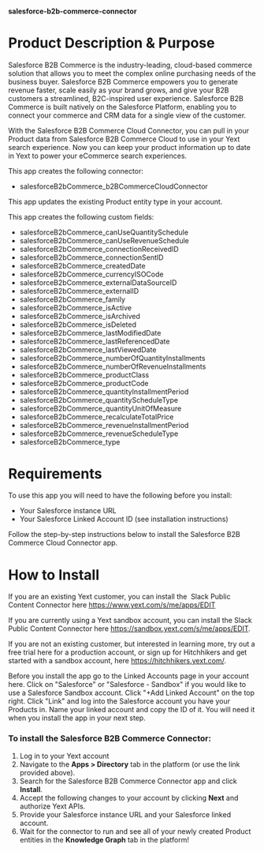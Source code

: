 #### salesforce-b2b-commerce-connector

# Product Description & Purpose

Salesforce B2B Commerce is the industry-leading, cloud-based commerce solution that allows you to meet the complex online purchasing needs of the business buyer. Salesforce B2B Commerce empowers you to generate revenue faster, scale easily as your brand grows, and give your B2B customers a streamlined, B2C-inspired user experience. Salesforce B2B Commerce is built natively on the Salesforce Platform, enabling you to connect your commerce and CRM data for a single view of the customer.

With the Salesforce B2B Commerce Cloud Connector, you can pull in your Product data from Salesforce B2B Commerce Cloud to use in your Yext search experience. Now you can keep your product information up to date in Yext to power your eCommerce search experiences.

This app creates the following connector:	

- salesforceB2bCommerce\_b2BCommerceCloudConnector

This app updates the existing Product entity type in your account.

This app creates the following custom fields:

- salesforceB2bCommerce\_canUseQuantitySchedule
- salesforceB2bCommerce\_canUseRevenueSchedule
- salesforceB2bCommerce\_connectionReceivedID
- salesforceB2bCommerce\_connectionSentID
- salesforceB2bCommerce\_createdDate
- salesforceB2bCommerce\_currencyISOCode
- salesforceB2bCommerce\_externalDataSourceID
- salesforceB2bCommerce\_externalID
- salesforceB2bCommerce\_family
- salesforceB2bCommerce\_isActive
- salesforceB2bCommerce\_isArchived
- salesforceB2bCommerce\_isDeleted
- salesforceB2bCommerce\_lastModifiedDate
- salesforceB2bCommerce\_lastReferencedDate
- salesforceB2bCommerce\_lastViewedDate
- salesforceB2bCommerce\_numberOfQuantityInstallments
- salesforceB2bCommerce\_numberOfRevenueInstallments
- salesforceB2bCommerce\_productClass
- salesforceB2bCommerce\_productCode
- salesforceB2bCommerce\_quantityInstallmentPeriod
- salesforceB2bCommerce\_quantityScheduleType
- salesforceB2bCommerce\_quantityUnitOfMeasure
- salesforceB2bCommerce\_recalculateTotalPrice
- salesforceB2bCommerce\_revenueInstallmentPeriod
- salesforceB2bCommerce\_revenueScheduleType
- salesforceB2bCommerce\_type

# Requirements

To use this app you will need to have the following before you install:

- Your Salesforce instance URL
- Your Salesforce Linked Account ID (see installation instructions)

Follow the step-by-step instructions below to install the Salesforce B2B Commerce Cloud Connector app.

# How to Install

If you are an existing Yext customer, you can install the  Slack Public Content Connector here <https://www.yext.com/s/me/apps/EDIT>

If you are currently using a Yext sandbox account, you can install the Slack Public Content Connector here <https://sandbox.yext.com/s/me/apps/EDIT>.

If you are not an existing customer, but interested in learning more, try out a free trial here for a production account, or sign up for Hitchhikers and get started with a sandbox account, here <https://hitchhikers.yext.com/>. 

Before you install the app go to the Linked Accounts page in your account here. Click on "Salesforce" or "Salesforce - Sandbox" if you would like to use a Salesforce Sandbox account. Click "+Add Linked Account" on the top right. Click "Link" and log into the Salesforce account you have your Products in. Name your linked account and copy the ID of it. You will need it when you install the app in your next step. 

### To install the Salesforce B2B Commerce Connector:

1. Log in to your Yext account
2. Navigate to the **Apps > Directory** tab in the platform (or use the link provided above).
3. Search for the Salesforce B2B Commerce Connector app and click **Install**.
4. Accept the following changes to your account by clicking **Next** and authorize Yext APIs.
5. Provide your Salesforce instance URL and your Salesforce linked account.
6. Wait for the connector to run and see all of your newly created Product entities in the **Knowledge Graph** tab in the platform!






